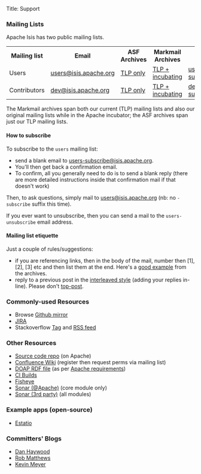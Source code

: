 Title: Support

### Mailing Lists

Apache Isis has two public mailing lists.

<table class="table table-bordered table-hover">
<tr>
	<th>Mailing list</th>
	<th>Email</th>
	<th>ASF Archives</th>
	<th>Markmail Archives</th>
	<th>Subscribe</th>
</tr>
<tr>
	<td>Users</t>
	<td><a href="mailto:users@isis.apache.org">users@isis.apache.org</a></td>
	<td><a href="http://mail-archives.apache.org/mod_mbox/isis-users/">TLP only</a>
	<td><a href="http://markmail.org/search/isis-users+list:org.apache.incubator.isis-users">TLP + incubating</a>
	</td>
	<td><a href="mailto:users-subscribe@isis.apache.org">users-subscribe@isis.apache.org</a></td>
</tr>
<tr>
	<td>Contributors</t>
	<td><a href="mailto:dev@isis.apache.org">dev@isis.apache.org</a></td>
	<td><a href="http://mail-archives.apache.org/mod_mbox/isis-dev/">TLP only</a>
	<td><a href="http://markmail.org/search/isis-dev+list:org.apache.incubator.isis-dev">TLP + incubating</a>
	</td>
	<td><a href="mailto:dev-subscribe@isis.apache.org">dev-subscribe@isis.apache.org</a></td></tr>
</table>

The Markmail archives span both our current (TLP) mailing lists and also our original mailing lists while in the Apache incubator; the ASF archives span just our TLP mailing lists.

#### How to subscribe

To subscribe to the `users` mailing list:

* send a blank email to <a href="mailto:users-subscribe@isis.apache.org">users-subscribe@isis.apache.org</a>.
* You'll then get back a confirmation email.
* To confirm, all you generally need to do is to send a blank reply (there are more detailed instructions inside that confirmation mail if that doesn't work)

Then, to ask questions, simply mail to <a href="mailto:users@isis.apache.org">users@isis.apache.org</a> (nb: no `-subscribe` suffix this time). 

If you ever want to unsubscribe, then you can send a mail to the `users-unsubscribe` email address.

#### Mailing list etiquette

Just a couple of rules/suggestions:

* if you are referencing links, then in the body of the mail, number then [1], [2], [3] etc and then list them at the end.  Here's a [good example]() from the archives.
* reply to a previous post in the [interleaved style](http://en.wikipedia.org/wiki/Posting_style#Interleaved_style) (adding your replies in-line).  Please don't [top-post](http://en.wikipedia.org/wiki/Posting_style#Top-posting).


### Commonly-used Resources

- Browse [Github mirror](http://github.com/apache/isis)
- [JIRA](https://issues.apache.org/jira/browse/ISIS)
- Stackoverflow [Tag](http://stackoverflow.com/questions/tagged/isis) and [RSS feed](http://stackoverflow.com/feeds/tag/isis)

### Other Resources

- [Source code repo](download.html) (on Apache)
- [Confluence Wiki](https://cwiki.apache.org/confluence/display/ISIS/Index) (register then request perms via mailing list)
- [DOAP RDF file](doap_isis.rdf) (as per [Apache requirements](http://projects.apache.org/doap.html))
- [CI Builds](https://builds.apache.org/job/isis-core-ubuntu/)
- [Fisheye](https://fisheye6.atlassian.com/changelog/isis-git)
- [Sonar (@Apache)](https://analysis.apache.org/dashboard/index/org.apache.isis.core:isis) (core module only)
- [Sonar (3rd party)](http://nemo.sonarsource.org/dashboard/index/org.apache.isis:isis-all) (all modules)
<!--
- [Gmane](http://blog.gmane.org/gmane.comp.apache.incubator.isis.users)
- [Isis extras](http://code.google.com/a/apache-extras.org/p/isis-extras/)
-->

### Example apps (open-source)

- [Estatio](https://github.com/estatio/estatio)

### Committers' Blogs

- [Dan Haywood](http://danhaywood.com/)
- [Rob Matthews](http://www.objectconnexions.co.uk/)
- [Kevin Meyer](http://www.kmz.co.za/blog/)
